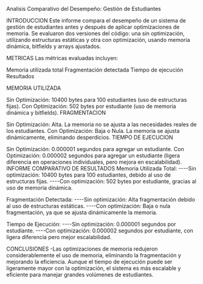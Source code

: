 Analisis Comparativo del Desempeño: Gestión de Estudiantes

INTRODUCCION Este informe compara el desempeño de un sistema de gestión de estudiantes antes y después de aplicar optimizaciones de memoria. Se evaluaron dos versiones del código: una sin optimización, utilizando estructuras estáticas y otra con optimización, usando memoria dinámica, bitfields y arrays ajustados.

METRICAS Las métricas evaluadas incluyen:

Memoria utilizada total Fragmentación detectada Tiempo de ejecución Resultados

MEMORIA UTILIZADA

Sin Optimización: 10400 bytes para 100 estudiantes (uso de estructuras fijas).
Con Optimización: 502 bytes por estudiante (uso de memoria dinámica y bitfields).
FRAGMENTACION

Sin Optimización: Alta. La memoria no se ajusta a las necesidades reales de los estudiantes.
Con Optimización: Baja o Nula. La memoria se ajusta dinámicamente, eliminando desperdicios.
TIEMPO DE EJECUCION

Sin Optimización: 0.000001 segundos para agregar un estudiante.
Con Optimización: 0.000002 segundos para agregar un estudiante (ligera diferencia en operaciones individuales, pero mejora en escalabilidad).
INFORME COMPARATIVO DE RESULTADOS Memoria Utilizada Total: ----Sin optimización: 10400 bytes para 100 estudiantes, debido al uso de estructuras fijas. ----Con optimización: 502 bytes por estudiante, gracias al uso de memoria dinámica.

Fragmentación Detectada: ----Sin optimización: Alta fragmentación debido al uso de estructuras estáticas. ----Con optimización: Baja o nula fragmentación, ya que se ajusta dinámicamente la memoria.

Tiempo de Ejecución: ----Sin optimización: 0.000001 segundos por estudiante. ----Con optimización: 0.000002 segundos por estudiante, con ligera diferencia pero mejor escalabilidad.

CONCLUSIONES -Las optimizaciones de memoria redujeron considerablemente el uso de memoria, eliminando la fragmentación y mejorando la eficiencia. Aunque el tiempo de ejecución puede ser ligeramente mayor con la optimización, el sistema es más escalable y eficiente para manejar grandes volúmenes de estudiantes.
